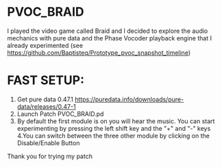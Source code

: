 # PVOC_BRAID
I played the video game called Braid and I decided to explore the audio mechanics with pure data and the Phase Vocoder playback engine that I already experimented (see https://github.com/Baptisteq/Prototype_pvoc_snapshot_timeline) 

# FAST SETUP:
1. Get pure data 0.47.1 https://puredata.info/downloads/pure-data/releases/0.47-1
2. Launch Patch PVOC_BRAID.pd
3. By default the first module is on you will hear the music. You can start experimenting by pressing the left shift key and the "+" and "-" keys
4.You can switch between the three other module by clicking on the Disable/Enable Button

Thank you for trying my patch
